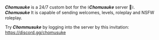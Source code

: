 𝑪𝒉𝒐𝒎𝒖𝒔𝒖𝒌𝒆 is a 24/7 custom bot for the ꒰𝑪𝒉𝒐𝒎𝒖𝒔𝒖𝒌𝒆 server 🌹꒱. 𝑪𝒉𝒐𝒎𝒖𝒔𝒖𝒌𝒆 It is capable of sending welcomes, levels, roleplay and NSFW roleplay.

Try 𝑪𝒉𝒐𝒎𝒎𝒖𝒔𝒖𝒌𝒆 by logging into the server by this invitation: https://discord.gg/chomusuke
